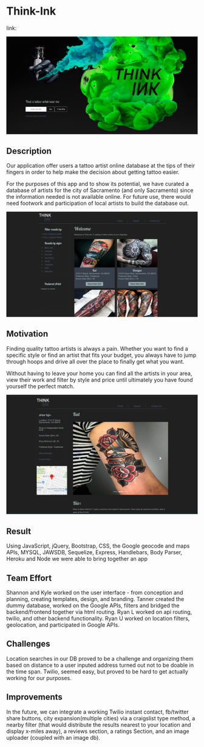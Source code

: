 # Think-Ink

link: 

![alt-text](public/images/readMe-images/home.png)

## Description

Our application offer users a tattoo artist online database at the tips of their fingers in order to help make the decision about getting tattoo easier. 

For the purposes of this app and to show its potential, we have curated a database of artists for the city of Sacramento (and only Sacramento) since the information needed is not available online. For future use, there would need footwork and participation of local artists to build the database out.

![alt-text](public/images/readMe-images/search.png)

## Motivation

Finding quality tattoo artists is always a pain. Whether you want to find a specific style or find an artist that fits your budget, you always have to jump through hoops and drive all over the place to finally get what you want.

Without having to leave your home you can find all the artists in your area, view their work and filter by style and price until ultimately you have found yourself the perfect match.

![alt-text](public/images/readMe-images/profile.png)
 
## Result

Using JavaScript, jQuery, Bootstrap, CSS, the Google geocode and maps APIs, MYSQL, JAWSDB, Sequelize, Express, Handlebars, Body Parser, Heroku and Node we were able to bring together an app 

## Team Effort

Shannon and Kyle worked on the user interface - from conception and planning, creating templates, design, and branding. Tanner created the dummy database, worked on the Google APIs, filters and bridged the backend/frontend together via html routing. Ryan L worked on api routing, twilio, and other backend functionality. Ryan U worked on location filters, geolocation, and participated in Google APIs.

## Challenges

Location searches in our DB proved to be a challenge and organizing them based on distance to a user inputed address turned out not to be doable in the time span. Twilio, seemed easy, but proved to be hard to get actually working for our purposes. 

## Improvements

In the future, we can integrate a working Twilio instant contact, fb/twitter share buttons, city expansion(multiple cities) via a craigslist type method, a nearby filter (that would distribute the results nearest to your location and display x-miles away), a reviews section, a ratings Section, and an image uploader (coupled with an image db).


